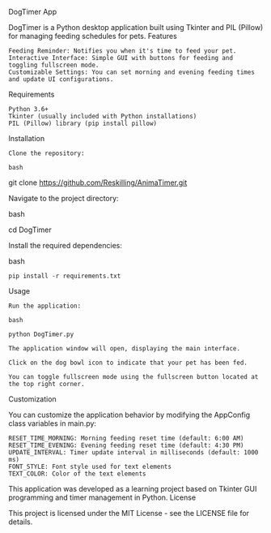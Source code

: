 DogTimer App

DogTimer is a Python desktop application built using Tkinter and PIL (Pillow) for managing feeding schedules for pets.
Features

    Feeding Reminder: Notifies you when it's time to feed your pet.
    Interactive Interface: Simple GUI with buttons for feeding and toggling fullscreen mode.
    Customizable Settings: You can set morning and evening feeding times and update UI configurations.

Requirements

    Python 3.6+
    Tkinter (usually included with Python installations)
    PIL (Pillow) library (pip install pillow)

Installation

    Clone the repository:

    bash

git clone https://github.com/Reskilling/AnimaTimer.git

Navigate to the project directory:

bash

cd DogTimer

Install the required dependencies:

bash

    pip install -r requirements.txt

Usage

    Run the application:

    bash

    python DogTimer.py

    The application window will open, displaying the main interface.

    Click on the dog bowl icon to indicate that your pet has been fed.

    You can toggle fullscreen mode using the fullscreen button located at the top right corner.

Customization

You can customize the application behavior by modifying the AppConfig class variables in main.py:

    RESET_TIME_MORNING: Morning feeding reset time (default: 6:00 AM)
    RESET_TIME_EVENING: Evening feeding reset time (default: 4:30 PM)
    UPDATE_INTERVAL: Timer update interval in milliseconds (default: 1000 ms)
    FONT_STYLE: Font style used for text elements
    TEXT_COLOR: Color of the text elements

This application was developed as a learning project based on Tkinter GUI programming and timer management in Python.
License

This project is licensed under the MIT License - see the LICENSE file for details.
